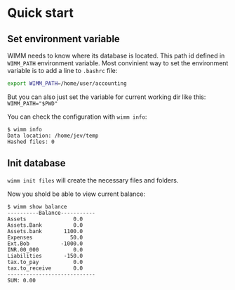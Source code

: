 # Quick start

## Set environment variable

WIMM needs to know where its database is located. This path id defined in `WIMM_PATH` environment variable.
Most convinient way to set the environment variable is to add a line to `.bashrc` file: 

``` bash
export WIMM_PATH=/home/user/accounting
```

But you can also just set the variable for current working dir like this: `WIMM_PATH="$PWD"`

You can check the configuration with `wimm info`:

``` none
$ wimm info
Data location: /home/jev/temp
Hashed files: 0
```

## Init database

`wimm init files` will create the necessary files and folders.

Now you shold be able to view current balance:

``` none
$ wimm show balance
----------Balance-----------
Assets               0.0
Assets.Bank          0.0
Assets.bank       1100.0
Expenses            50.0
Ext.Bob          -1000.0
INR.00_000           0.0
Liabilities       -150.0
tax.to_pay           0.0
tax.to_receive       0.0
----------------------------
SUM: 0.00
```
